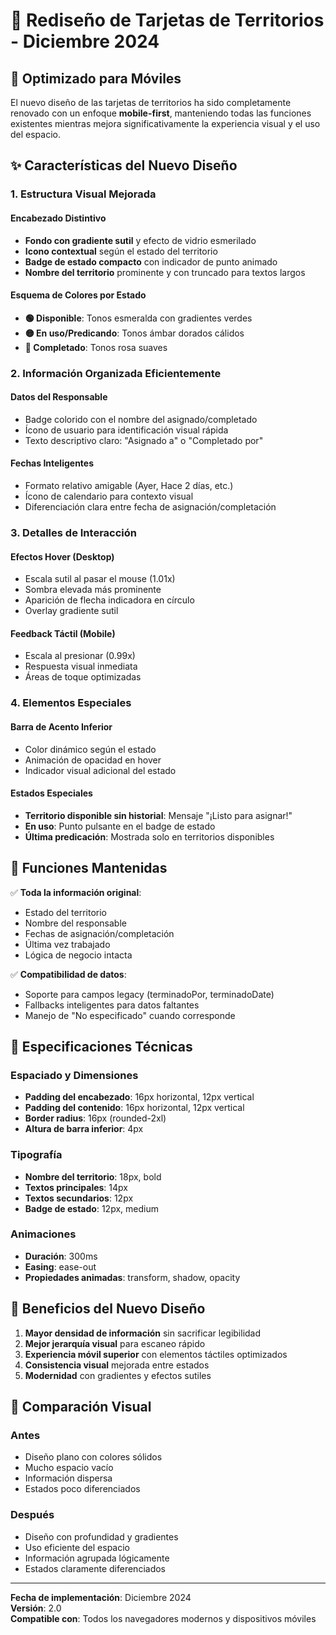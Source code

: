 # 🎨 Rediseño de Tarjetas de Territorios - Diciembre 2024

## 📱 Optimizado para Móviles

El nuevo diseño de las tarjetas de territorios ha sido completamente renovado con un enfoque **mobile-first**, manteniendo todas las funciones existentes mientras mejora significativamente la experiencia visual y el uso del espacio.

## ✨ Características del Nuevo Diseño

### 1. **Estructura Visual Mejorada**

#### Encabezado Distintivo
- **Fondo con gradiente sutil** y efecto de vidrio esmerilado
- **Icono contextual** según el estado del territorio
- **Badge de estado compacto** con indicador de punto animado
- **Nombre del territorio** prominente y con truncado para textos largos

#### Esquema de Colores por Estado
- **🟢 Disponible**: Tonos esmeralda con gradientes verdes
- **🟡 En uso/Predicando**: Tonos ámbar dorados cálidos  
- **🔴 Completado**: Tonos rosa suaves

### 2. **Información Organizada Eficientemente**

#### Datos del Responsable
- Badge colorido con el nombre del asignado/completado
- Ícono de usuario para identificación visual rápida
- Texto descriptivo claro: "Asignado a" o "Completado por"

#### Fechas Inteligentes
- Formato relativo amigable (Ayer, Hace 2 días, etc.)
- Ícono de calendario para contexto visual
- Diferenciación clara entre fecha de asignación/completación

### 3. **Detalles de Interacción**

#### Efectos Hover (Desktop)
- Escala sutil al pasar el mouse (1.01x)
- Sombra elevada más prominente
- Aparición de flecha indicadora en círculo
- Overlay gradiente sutil

#### Feedback Táctil (Mobile)
- Escala al presionar (0.99x)
- Respuesta visual inmediata
- Áreas de toque optimizadas

### 4. **Elementos Especiales**

#### Barra de Acento Inferior
- Color dinámico según el estado
- Animación de opacidad en hover
- Indicador visual adicional del estado

#### Estados Especiales
- **Territorio disponible sin historial**: Mensaje "¡Listo para asignar!"
- **En uso**: Punto pulsante en el badge de estado
- **Última predicación**: Mostrada solo en territorios disponibles

## 🔧 Funciones Mantenidas

✅ **Toda la información original**:
- Estado del territorio
- Nombre del responsable
- Fechas de asignación/completación
- Última vez trabajado
- Lógica de negocio intacta

✅ **Compatibilidad de datos**:
- Soporte para campos legacy (terminadoPor, terminadoDate)
- Fallbacks inteligentes para datos faltantes
- Manejo de "No especificado" cuando corresponde

## 📐 Especificaciones Técnicas

### Espaciado y Dimensiones
- **Padding del encabezado**: 16px horizontal, 12px vertical
- **Padding del contenido**: 16px horizontal, 12px vertical
- **Border radius**: 16px (rounded-2xl)
- **Altura de barra inferior**: 4px

### Tipografía
- **Nombre del territorio**: 18px, bold
- **Textos principales**: 14px
- **Textos secundarios**: 12px
- **Badge de estado**: 12px, medium

### Animaciones
- **Duración**: 300ms
- **Easing**: ease-out
- **Propiedades animadas**: transform, shadow, opacity

## 🚀 Beneficios del Nuevo Diseño

1. **Mayor densidad de información** sin sacrificar legibilidad
2. **Mejor jerarquía visual** para escaneo rápido
3. **Experiencia móvil superior** con elementos táctiles optimizados
4. **Consistencia visual** mejorada entre estados
5. **Modernidad** con gradientes y efectos sutiles

## 📸 Comparación Visual

### Antes
- Diseño plano con colores sólidos
- Mucho espacio vacío
- Información dispersa
- Estados poco diferenciados

### Después
- Diseño con profundidad y gradientes
- Uso eficiente del espacio
- Información agrupada lógicamente
- Estados claramente diferenciados

---

**Fecha de implementación**: Diciembre 2024  
**Versión**: 2.0  
**Compatible con**: Todos los navegadores modernos y dispositivos móviles 